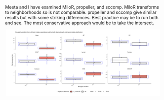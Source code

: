 Meeta and I have examined MiloR, propeller, and sccomp. MiloR transforms to neighborhoods so is not comparable. propeller and sccomp give similar results but with some striking differences. Best practice may be to run both and see. The most conservative approach would be to take the intersect.


<p align="center">
<img src="comp.png" width="500">
</p>